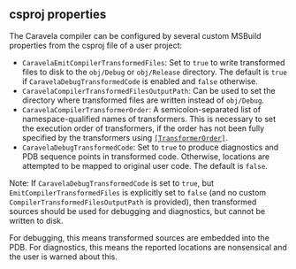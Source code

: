 ## csproj properties

The Caravela compiler can be configured by several custom MSBuild properties from the csproj file of a user project:

* `CaravelaEmitCompilerTransformedFiles`: Set to `true` to write transformed files to disk to the `obj/Debug` or `obj/Release` directory. The default is `true` if `CaravelaDebugTransformedCode` is enabled and `false` otherwise.
* `CaravelaCompilerTransformedFilesOutputPath`: Can be used to set the directory where transformed files are written instead of `obj/Debug`.
* `CaravelaCompilerTransformerOrder`: A semicolon-separated list of namespace-qualified names of transformers. This is necessary to set the execution order of transformers, if the order has not been fully specified by the transformers using [`[TransformerOrder]`](API.md#TransformerOrderAttribute).
* `CaravelaDebugTransformedCode`: Set to `true` to produce diagnostics and PDB sequence points in transformed code. Otherwise, locations are attempted to be mapped to original user code. The default is `false`.

Note: If `CaravelaDebugTransformedCode` is set to `true`, but `EmitCompilerTransformedFiles` is explicitly set to `false` (and no custom `CompilerTransformedFilesOutputPath` is provided), then transformed sources should be used for debugging and diagnostics, but cannot be written to disk.

For debugging, this means transformed sources are embedded into the PDB. For diagnostics, this means the reported locations are nonsensical and the user is warned about this.